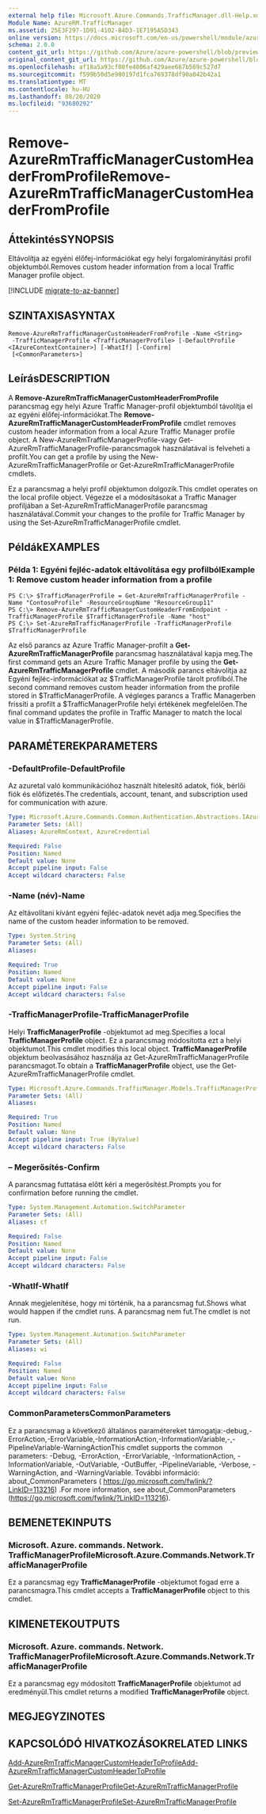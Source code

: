 ```yaml
---
external help file: Microsoft.Azure.Commands.TrafficManager.dll-Help.xml
Module Name: AzureRM.TrafficManager
ms.assetid: 25E3F297-1D91-4102-B4D3-1E7195A5D343
online version: https://docs.microsoft.com/en-us/powershell/module/azurerm.trafficmanager/remove-azurermtrafficmanagercustomheaderfromprofile
schema: 2.0.0
content_git_url: https://github.com/Azure/azure-powershell/blob/preview/src/ResourceManager/TrafficManager/Commands.TrafficManager2/help/Remove-AzureRmTrafficManagerCustomHeaderFromProfile.md
original_content_git_url: https://github.com/Azure/azure-powershell/blob/preview/src/ResourceManager/TrafficManager/Commands.TrafficManager2/help/Remove-AzureRmTrafficManagerCustomHeaderFromProfile.md
ms.openlocfilehash: af18a5a93cf08fe4806af429aee667b569c527d7
ms.sourcegitcommit: f599b50d5e980197d1fca769378df90a842b42a1
ms.translationtype: MT
ms.contentlocale: hu-HU
ms.lasthandoff: 08/20/2020
ms.locfileid: "93680292"
---
```

# <span data-ttu-id="1b65c-101">Remove-AzureRmTrafficManagerCustomHeaderFromProfile</span><span class="sxs-lookup"><span data-stu-id="1b65c-101">Remove-AzureRmTrafficManagerCustomHeaderFromProfile</span></span>

## <span data-ttu-id="1b65c-102">Áttekintés</span><span class="sxs-lookup"><span data-stu-id="1b65c-102">SYNOPSIS</span></span>
<span data-ttu-id="1b65c-103">Eltávolítja az egyéni élőfej-információkat egy helyi forgalomirányítási profil objektumból.</span><span class="sxs-lookup"><span data-stu-id="1b65c-103">Removes custom header information from a local Traffic Manager profile object.</span></span>

[!INCLUDE [migrate-to-az-banner](../../includes/migrate-to-az-banner.md)]

## <span data-ttu-id="1b65c-104">SZINTAXISA</span><span class="sxs-lookup"><span data-stu-id="1b65c-104">SYNTAX</span></span>

```
Remove-AzureRmTrafficManagerCustomHeaderFromProfile -Name <String>
 -TrafficManagerProfile <TrafficManagerProfile> [-DefaultProfile <IAzureContextContainer>] [-WhatIf] [-Confirm]
 [<CommonParameters>]
```

## <span data-ttu-id="1b65c-105">Leírás</span><span class="sxs-lookup"><span data-stu-id="1b65c-105">DESCRIPTION</span></span>
<span data-ttu-id="1b65c-106">A **Remove-AzureRmTrafficManagerCustomHeaderFromProfile** parancsmag egy helyi Azure Traffic Manager-profil objektumból távolítja el az egyéni élőfej-információkat.</span><span class="sxs-lookup"><span data-stu-id="1b65c-106">The **Remove-AzureRmTrafficManagerCustomHeaderFromProfile** cmdlet removes custom header information from a local Azure Traffic Manager profile object.</span></span>
<span data-ttu-id="1b65c-107">A New-AzureRmTrafficManagerProfile-vagy Get-AzureRmTrafficManagerProfile-parancsmagok használatával is felveheti a profilt.</span><span class="sxs-lookup"><span data-stu-id="1b65c-107">You can get a profile by using the New-AzureRmTrafficManagerProfile or Get-AzureRmTrafficManagerProfile cmdlets.</span></span>

<span data-ttu-id="1b65c-108">Ez a parancsmag a helyi profil objektumon dolgozik.</span><span class="sxs-lookup"><span data-stu-id="1b65c-108">This cmdlet operates on the local profile object.</span></span>
<span data-ttu-id="1b65c-109">Végezze el a módosításokat a Traffic Manager profiljában a Set-AzureRmTrafficManagerProfile parancsmag használatával.</span><span class="sxs-lookup"><span data-stu-id="1b65c-109">Commit your changes to the profile for Traffic Manager by using the Set-AzureRmTrafficManagerProfile cmdlet.</span></span>

## <span data-ttu-id="1b65c-110">Példák</span><span class="sxs-lookup"><span data-stu-id="1b65c-110">EXAMPLES</span></span>

### <span data-ttu-id="1b65c-111">Példa 1: Egyéni fejléc-adatok eltávolítása egy profilból</span><span class="sxs-lookup"><span data-stu-id="1b65c-111">Example 1: Remove custom header information from a profile</span></span>
```
PS C:\> $TrafficManagerProfile = Get-AzureRmTrafficManagerProfile -Name "ContosoProfile" -ResourceGroupName "ResourceGroup11"
PS C:\> Remove-AzureRmTrafficManagerCustomHeaderFromEndpoint -TrafficManagerProfile $TrafficManagerProfile -Name "host"
PS C:\> Set-AzureRmTrafficManagerProfile -TrafficManagerProfile $TrafficManagerProfile
```

<span data-ttu-id="1b65c-112">Az első parancs az Azure Traffic Manager-profilt a **Get-AzureRmTrafficManagerProfile** parancsmag használatával kapja meg.</span><span class="sxs-lookup"><span data-stu-id="1b65c-112">The first command gets an Azure Traffic Manager profile by using the **Get-AzureRmTrafficManagerProfile** cmdlet.</span></span>
<span data-ttu-id="1b65c-113">A második parancs eltávolítja az Egyéni fejléc-információkat az $TrafficManagerProfile tárolt profilból.</span><span class="sxs-lookup"><span data-stu-id="1b65c-113">The second command removes custom header information from the profile stored in $TrafficManagerProfile.</span></span>
<span data-ttu-id="1b65c-114">A végleges parancs a Traffic Managerben frissíti a profilt a $TrafficManagerProfile helyi értékének megfelelően.</span><span class="sxs-lookup"><span data-stu-id="1b65c-114">The final command updates the profile in Traffic Manager to match the local value in $TrafficManagerProfile.</span></span>

## <span data-ttu-id="1b65c-115">PARAMÉTEREK</span><span class="sxs-lookup"><span data-stu-id="1b65c-115">PARAMETERS</span></span>

### <span data-ttu-id="1b65c-116">-DefaultProfile</span><span class="sxs-lookup"><span data-stu-id="1b65c-116">-DefaultProfile</span></span>
<span data-ttu-id="1b65c-117">Az azuretal való kommunikációhoz használt hitelesítő adatok, fiók, bérlői fiók és előfizetés.</span><span class="sxs-lookup"><span data-stu-id="1b65c-117">The credentials, account, tenant, and subscription used for communication with azure.</span></span>

```yaml
Type: Microsoft.Azure.Commands.Common.Authentication.Abstractions.IAzureContextContainer
Parameter Sets: (All)
Aliases: AzureRmContext, AzureCredential

Required: False
Position: Named
Default value: None
Accept pipeline input: False
Accept wildcard characters: False
```

### <span data-ttu-id="1b65c-118">-Name (név)</span><span class="sxs-lookup"><span data-stu-id="1b65c-118">-Name</span></span>
<span data-ttu-id="1b65c-119">Az eltávolítani kívánt egyéni fejléc-adatok nevét adja meg.</span><span class="sxs-lookup"><span data-stu-id="1b65c-119">Specifies the name of the custom header information to be removed.</span></span>

```yaml
Type: System.String
Parameter Sets: (All)
Aliases:

Required: True
Position: Named
Default value: None
Accept pipeline input: False
Accept wildcard characters: False
```

### <span data-ttu-id="1b65c-120">-TrafficManagerProfile</span><span class="sxs-lookup"><span data-stu-id="1b65c-120">-TrafficManagerProfile</span></span>
<span data-ttu-id="1b65c-121">Helyi **TrafficManagerProfile** -objektumot ad meg.</span><span class="sxs-lookup"><span data-stu-id="1b65c-121">Specifies a local **TrafficManagerProfile** object.</span></span>
<span data-ttu-id="1b65c-122">Ez a parancsmag módosította ezt a helyi objektumot.</span><span class="sxs-lookup"><span data-stu-id="1b65c-122">This cmdlet modifies this local object.</span></span>
<span data-ttu-id="1b65c-123">**TrafficManagerProfile** objektum beolvasásához használja az Get-AzureRmTrafficManagerProfile parancsmagot.</span><span class="sxs-lookup"><span data-stu-id="1b65c-123">To obtain a **TrafficManagerProfile** object, use the Get-AzureRmTrafficManagerProfile cmdlet.</span></span>

```yaml
Type: Microsoft.Azure.Commands.TrafficManager.Models.TrafficManagerProfile
Parameter Sets: (All)
Aliases:

Required: True
Position: Named
Default value: None
Accept pipeline input: True (ByValue)
Accept wildcard characters: False
```

### <span data-ttu-id="1b65c-124">– Megerősítés</span><span class="sxs-lookup"><span data-stu-id="1b65c-124">-Confirm</span></span>
<span data-ttu-id="1b65c-125">A parancsmag futtatása előtt kéri a megerősítést.</span><span class="sxs-lookup"><span data-stu-id="1b65c-125">Prompts you for confirmation before running the cmdlet.</span></span>

```yaml
Type: System.Management.Automation.SwitchParameter
Parameter Sets: (All)
Aliases: cf

Required: False
Position: Named
Default value: None
Accept pipeline input: False
Accept wildcard characters: False
```

### <span data-ttu-id="1b65c-126">-WhatIf</span><span class="sxs-lookup"><span data-stu-id="1b65c-126">-WhatIf</span></span>
<span data-ttu-id="1b65c-127">Annak megjelenítése, hogy mi történik, ha a parancsmag fut.</span><span class="sxs-lookup"><span data-stu-id="1b65c-127">Shows what would happen if the cmdlet runs.</span></span> <span data-ttu-id="1b65c-128">A parancsmag nem fut.</span><span class="sxs-lookup"><span data-stu-id="1b65c-128">The cmdlet is not run.</span></span>

```yaml
Type: System.Management.Automation.SwitchParameter
Parameter Sets: (All)
Aliases: wi

Required: False
Position: Named
Default value: None
Accept pipeline input: False
Accept wildcard characters: False
```

### <span data-ttu-id="1b65c-129">CommonParameters</span><span class="sxs-lookup"><span data-stu-id="1b65c-129">CommonParameters</span></span>
<span data-ttu-id="1b65c-130">Ez a parancsmag a következő általános paramétereket támogatja:-debug,-ErrorAction,-ErrorVariable,-InformationAction,-InformationVariable,-,-PipelineVariable-WarningAction</span><span class="sxs-lookup"><span data-stu-id="1b65c-130">This cmdlet supports the common parameters: -Debug, -ErrorAction, -ErrorVariable, -InformationAction, -InformationVariable, -OutVariable, -OutBuffer, -PipelineVariable, -Verbose, -WarningAction, and -WarningVariable.</span></span> <span data-ttu-id="1b65c-131">További információ: about_CommonParameters ( https://go.microsoft.com/fwlink/?LinkID=113216) .</span><span class="sxs-lookup"><span data-stu-id="1b65c-131">For more information, see about_CommonParameters (https://go.microsoft.com/fwlink/?LinkID=113216).</span></span>

## <span data-ttu-id="1b65c-132">BEMENETEK</span><span class="sxs-lookup"><span data-stu-id="1b65c-132">INPUTS</span></span>

### <span data-ttu-id="1b65c-133">Microsoft. Azure. commands. Network. TrafficManagerProfile</span><span class="sxs-lookup"><span data-stu-id="1b65c-133">Microsoft.Azure.Commands.Network.TrafficManagerProfile</span></span>
<span data-ttu-id="1b65c-134">Ez a parancsmag egy **TrafficManagerProfile** -objektumot fogad erre a parancsmagra.</span><span class="sxs-lookup"><span data-stu-id="1b65c-134">This cmdlet accepts a **TrafficManagerProfile** object to this cmdlet.</span></span>

## <span data-ttu-id="1b65c-135">KIMENETEK</span><span class="sxs-lookup"><span data-stu-id="1b65c-135">OUTPUTS</span></span>

### <span data-ttu-id="1b65c-136">Microsoft. Azure. commands. Network. TrafficManagerProfile</span><span class="sxs-lookup"><span data-stu-id="1b65c-136">Microsoft.Azure.Commands.Network.TrafficManagerProfile</span></span>
<span data-ttu-id="1b65c-137">Ez a parancsmag egy módosított **TrafficManagerProfile** objektumot ad eredményül.</span><span class="sxs-lookup"><span data-stu-id="1b65c-137">This cmdlet returns a modified **TrafficManagerProfile** object.</span></span>

## <span data-ttu-id="1b65c-138">MEGJEGYZI</span><span class="sxs-lookup"><span data-stu-id="1b65c-138">NOTES</span></span>

## <span data-ttu-id="1b65c-139">KAPCSOLÓDÓ HIVATKOZÁSOK</span><span class="sxs-lookup"><span data-stu-id="1b65c-139">RELATED LINKS</span></span>

[<span data-ttu-id="1b65c-140">Add-AzureRmTrafficManagerCustomHeaderToProfile</span><span class="sxs-lookup"><span data-stu-id="1b65c-140">Add-AzureRmTrafficManagerCustomHeaderToProfile</span></span>](./Add-AzureRmTrafficManagerCustomHeaderToProfile.md)

[<span data-ttu-id="1b65c-141">Get-AzureRmTrafficManagerProfile</span><span class="sxs-lookup"><span data-stu-id="1b65c-141">Get-AzureRmTrafficManagerProfile</span></span>](./Get-AzureRmTrafficManagerProfile.md)

[<span data-ttu-id="1b65c-142">Set-AzureRmTrafficManagerProfile</span><span class="sxs-lookup"><span data-stu-id="1b65c-142">Set-AzureRmTrafficManagerProfile</span></span>](./Set-AzureRmTrafficManagerProfile.md)
